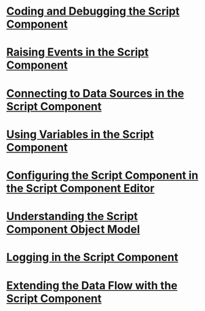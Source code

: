 # [Coding and Debugging the Script Component](coding-and-debugging-the-script-component.md)
# [Raising Events in the Script Component](raising-events-in-the-script-component.md)
# [Connecting to Data Sources in the Script Component](connecting-to-data-sources-in-the-script-component.md)
# [Using Variables in the Script Component](using-variables-in-the-script-component.md)
# [Configuring the Script Component in the Script Component Editor](configuring-the-script-component-in-the-script-component-editor.md)
# [Understanding the Script Component Object Model](understanding-the-script-component-object-model.md)
# [Logging in the Script Component](logging-in-the-script-component.md)
# [Extending the Data Flow with the Script Component](extending-the-data-flow-with-the-script-component.md)
